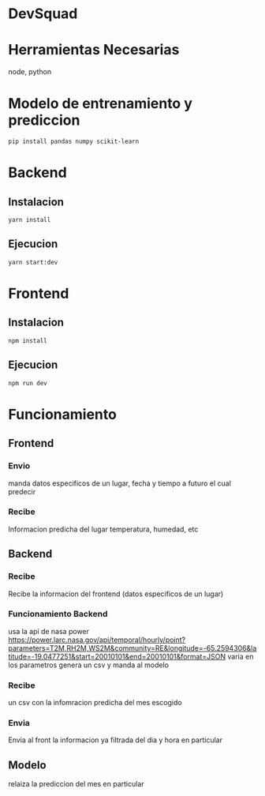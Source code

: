 # DevSquad
# Herramientas Necesarias
  node, python 
# Modelo de entrenamiento y prediccion
    pip install pandas numpy scikit-learn
# Backend
## Instalacion
    yarn install
## Ejecucion
    yarn start:dev
# Frontend
## Instalacion
    npm install
## Ejecucion
    npm run dev

# Funcionamiento
## Frontend
### Envio
  manda datos especificos de un lugar, fecha y tiempo a futuro el cual predecir
### Recibe
  Informacion predicha del lugar temperatura, humedad, etc
## Backend
### Recibe
  Recibe la informacion del frontend (datos especificos de un lugar)
### Funcionamiento Backend
  usa la api de nasa power
    https://power.larc.nasa.gov/api/temporal/hourly/point?parameters=T2M,RH2M,WS2M&community=RE&longitude=-65.2594306&latitude=-19.0477251&start=20010101&end=20010101&format=JSON
    varia en los parametros
  genera un csv y manda al modelo
### Recibe 
  un csv con la infomracion predicha del mes escogido
### Envia
   Envia al front la informacion ya filtrada del dia y hora en particular
## Modelo
  relaiza la prediccion del mes en particular
  

